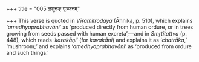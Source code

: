 +++
title = "005 लशुनङ् गृञ्जनम्"

+++
This verse is quoted in *Vīramitrodaya* (Āhnika, p. 510), which explains
‘*amedhyaprabhavāni*’ as ‘produced directly from human ordure, or in
trees growing from seeds passed with human excreta’;—and in
*Smṛtitattva* (p. 448), which reads ‘*karakāṇi*’ (for *kavakāni*) and
explains it as ‘*chatrāka*,’ ‘mushroom;’ and explains
‘*amedhyaprabhavāni*’ as ‘produced from ordure and such things.’


